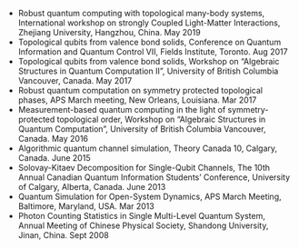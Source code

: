 * Robust quantum computing with topological many-body systems, International workshop on strongly Coupled Light-Matter Interactions, Zhejiang University, Hangzhou, China. May 2019
* Topological qubits from valence bond solids, Conference on Quantum Information and Quantum Control VII, Fields Institute, Toronto. Aug 2017
* Topological qubits from valence bond solids, Workshop on “Algebraic Structures in Quantum Computation II”, University of
British Columbia Vancouver, Canada. May 2017
* Robust quantum computation on symmetry protected topological phases, APS March meeting, New Orleans, Louisiana. Mar 2017
* Measurement-based quantum computing in the light of symmetry-protected topological order, Workshop on “Algebraic Structures in Quantum Computation”, University of British Columbia Vancouver, Canada. May 2016
* Algorithmic quantum channel simulation, Theory Canada 10, Calgary, Canada. June 2015
* Solovay-Kitaev Decomposition for Single-Qubit Channels, The 10th Annual Canadian Quantum Information Students’ Conference, University
of Calgary, Alberta, Canada. June 2013
* Quantum Simulation for Open-System Dynamics, APS March Meeting, Baltimore, Maryland, USA. Mar 2013
* Photon Counting Statistics in Single Multi-Level Quantum System, Annual Meeting of Chinese Physical Society, Shandong University, Jinan, China. Sept 2008
